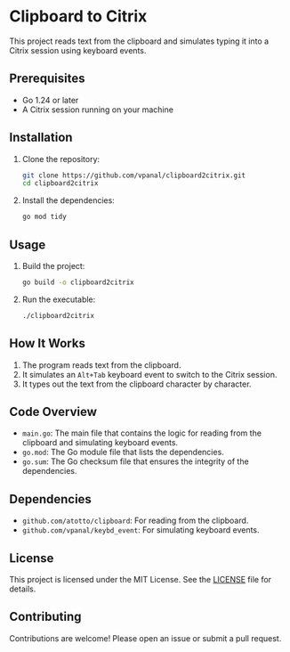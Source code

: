 # Clipboard to Citrix

This project reads text from the clipboard and simulates typing it into a Citrix session using keyboard events.

## Prerequisites

- Go 1.24 or later
- A Citrix session running on your machine

## Installation

1. Clone the repository:

    ```sh
    git clone https://github.com/vpanal/clipboard2citrix.git
    cd clipboard2citrix
    ```

2. Install the dependencies:

    ```sh
    go mod tidy
    ```

## Usage

1. Build the project:

    ```sh
    go build -o clipboard2citrix
    ```

2. Run the executable:

    ```sh
    ./clipboard2citrix
    ```

## How It Works

1. The program reads text from the clipboard.
2. It simulates an `Alt+Tab` keyboard event to switch to the Citrix session.
3. It types out the text from the clipboard character by character.

## Code Overview

- `main.go`: The main file that contains the logic for reading from the clipboard and simulating keyboard events.
- `go.mod`: The Go module file that lists the dependencies.
- `go.sum`: The Go checksum file that ensures the integrity of the dependencies.

## Dependencies

- `github.com/atotto/clipboard`: For reading from the clipboard.
- `github.com/vpanal/keybd_event`: For simulating keyboard events.

## License

This project is licensed under the MIT License. See the [LICENSE](LICENSE) file for details.

## Contributing

Contributions are welcome! Please open an issue or submit a pull request.
